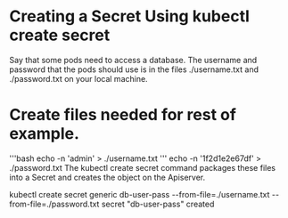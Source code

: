 # Creating a Secret Using kubectl create secret
Say that some pods need to access a database. The username and password that the pods should use is in the files ./username.txt and ./password.txt on your local machine.

# Create files needed for rest of example.
'''bash
echo -n 'admin' > ./username.txt
'''
echo -n '1f2d1e2e67df' > ./password.txt
The kubectl create secret command packages these files into a Secret and creates the object on the Apiserver.

kubectl create secret generic db-user-pass --from-file=./username.txt --from-file=./password.txt
secret "db-user-pass" created
